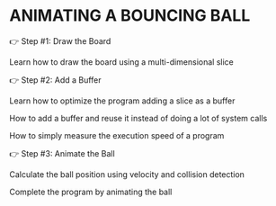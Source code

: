 # ANIMATING A BOUNCING BALL 

👉 Step #1: Draw the Board

Learn how to draw the board using a multi-dimensional slice

👉 Step #2: Add a Buffer

Learn how to optimize the program adding a slice as a buffer

How to add a buffer and reuse it instead of doing a lot of system calls

How to simply measure the execution speed of a program

👉 Step #3: Animate the Ball

Calculate the ball position using velocity and collision detection

Complete the program by animating the ball
